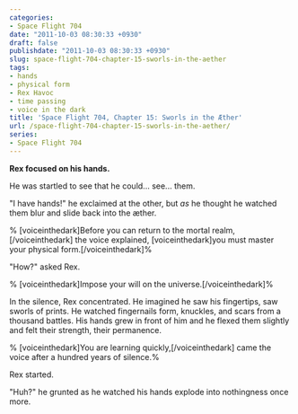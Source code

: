 ```yaml
---
categories:
- Space Flight 704
date: "2011-10-03 08:30:33 +0930"
draft: false
publishdate: "2011-10-03 08:30:33 +0930"
slug: space-flight-704-chapter-15-sworls-in-the-aether
tags:
- hands
- physical form
- Rex Havoc
- time passing
- voice in the dark
title: 'Space Flight 704, Chapter 15: Sworls in the Æther'
url: /space-flight-704-chapter-15-sworls-in-the-aether/
series:
- Space Flight 704
---
```

**Rex focused on his hands.**

He was startled to see that he could... see... them.

"I have hands!" he exclaimed at the other, but *as* he thought he
watched them blur and slide back into the æther.

% \[voiceinthedark\]Before you can return to the mortal
realm,\[/voiceinthedark\] the voice explained, \[voiceinthedark\]you
must master your physical form.\[/voiceinthedark\]%

"How?" asked Rex.

% \[voiceinthedark\]Impose your will on the
universe.\[/voiceinthedark\]%

In the silence, Rex concentrated. He imagined he saw his fingertips, saw
sworls of prints. He watched fingernails form, knuckles, and scars from
a thousand battles. His hands grew in front of him and he flexed them
slightly and felt their strength, their permanence.

% \[voiceinthedark\]You are learning quickly,\[/voiceinthedark\] came
the voice after a hundred years of silence.%

Rex started.

"Huh?" he grunted as he watched his hands explode into nothingness once
more.
